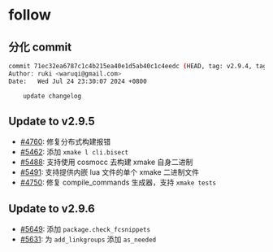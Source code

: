 # follow

## 分化 commit

```bash
commit 71ec32ea6787c1c4b215ea40e1d5ab40c1c4eedc (HEAD, tag: v2.9.4, tag: v2.9.3)
Author: ruki <waruqi@gmail.com>
Date:   Wed Jul 24 23:30:07 2024 +0800

    update changelog
```

## Update to v2.9.5

* [#4760](https://github.com/xmake-io/xmake/issues/4760): 修复分布式构建报错
* [#5462](https://github.com/xmake-io/xmake/pull/5462): 添加 `xmake l cli.bisect`
* [#5488](https://github.com/xmake-io/xmake/pull/5488): 支持使用 cosmocc 去构建 xmake 自身二进制
* [#5491](https://github.com/xmake-io/xmake/pull/5491): 支持提供内嵌 lua 文件的单个 xmake 二进制文件
* [#4750](https://github.com/xmake-io/xmake/issues/4750): 修复 compile_commands 生成器，支持 `xmake tests`

## Update to v2.9.6

* [#5649](https://github.com/xmake-io/xmake/pull/5649): 添加 `package.check_fcsnippets`
* [#5631](https://github.com/xmake-io/xmake/pull/5631): 为 `add_linkgroups` 添加 `as_needed`
